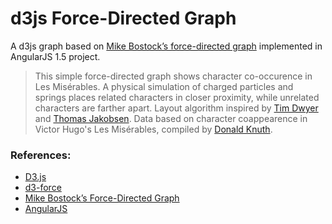 # d3js Force-Directed Graph

A d3js graph based on [Mike Bostock’s force-directed graph](https://bl.ocks.org/mbostock/4062045) implemented in AngularJS 1.5 project.

> This simple force-directed graph shows character co-occurence in Les Misérables. A physical simulation of charged particles and springs places related characters in closer proximity, while unrelated characters are farther apart. Layout algorithm inspired by [Tim Dwyer](http://www.csse.monash.edu.au/~tdwyer/) and [Thomas Jakobsen](http://web.archive.org/web/20080410171619/http://www.teknikus.dk/tj/gdc2001.htm). Data based on character coappearence in Victor Hugo's Les Misérables, compiled by [Donald Knuth](http://www-cs-faculty.stanford.edu/~uno/sgb.html).

### References:

* [D3.js](https://d3js.org/)
* [d3-force](https://github.com/d3/d3-force/blob/master/README.md#forceSimulation)
* [Mike Bostock’s Force-Directed Graph](https://bl.ocks.org/mbostock/4062045)
* [AngularJS](https://angularjs.org/)



